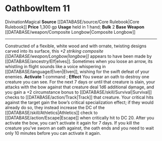 ﻿---
base_item: '[[DATABASE/weapon/Composite Longbow|Composite Longbow]]'
bulk: '2'
id: '392'
item_category: Weapons
item_subcategory: Specific Magic Weapons
level: '11'
name: Oathbow
price: 1,300 gp
rarity: Common
school: Divination
source: '[[DATABASE/source/Core Rulebook|Core Rulebook]]'
trait:
- '[[DATABASE/trait/Divination|Divination]]'
- '[[DATABASE/trait/Magical|Magical]]'
type: Item
usage: held in 1 hand

---
# Oathbow<span class="item-type">Item 11</span>

<span class="item-trait">Divination</span><span class="item-trait">Magical</span>
**Source** [[DATABASE/source/Core Rulebook|Core Rulebook]] 
**Price** 1,300 gp
**Usage** held in 1 hand; **Bulk** 2
**Base Weapon** [[DATABASE/weapon/Composite Longbow|Composite Longbow]]

---
Constructed of a flexible, white wood and with ornate, twisting designs carved into its surface, this _+2 striking composite [[DATABASE/weapon/Longbow|longbow]]_ appears to have been made by [[DATABASE/ancestry/Elf|elves]]. Sometimes when you loose an arrow, its whistling in flight sounds like a voice whispering in [[DATABASE/language/Elven|Elven]], wishing for the swift defeat of your enemies.
**Activate** <span class="action-icon">1</span> command ; **Effect** You swear an oath to destroy one creature you can see. For the next 7 days or until that creature is slain, your attacks with the bow against that creature deal 1d6 additional damage, and you gain a +2 circumstance bonus to [[DATABASE/skill/Survival|Survival]] checks to [[DATABASE/action/Track|Track]] that creature. Your critical hits against the target gain the bow’s critical specialization effect; if they would already do so, they instead increase the DC of the [[DATABASE/skill/Athletics|Athletics]] check to [[DATABASE/action/Escape|Escape]] when critically hit to DC 20.
After you activate the bow, you can’t activate it again for 7 days. If you kill the creature you’ve sworn an oath against, the oath ends and you need to wait only 10 minutes before you can activate it again.